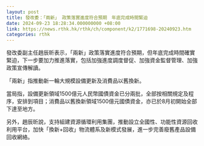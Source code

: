 ```yaml
---
layout: post
title: 發改委：「兩新」 政策落實進度符合預期　年底完成時間緊迫
date: 2024-09-23 18:28:34.000000000 +08:00
link: https://news.rthk.hk/rthk/ch/component/k2/1771698-20240923.htm
categories: rthk
---
```


發改委副主任趙辰昕表示，「兩新」政策落實進度符合預期，但年底完成時間確實緊迫，下一步要加力推進落實，包括加強進度調度督促、加強資金監督管理、加強政策宣傳解讀。

「兩新」指推動新一輪大規模設備更新及消費品以舊換新。

當局指，設備更新領域1500億元人民幣國債資金已分兩批，全部按相關規定及程序，安排到項目；消費品以舊換新領域1500億元國債資金，亦已於8月初開始全部下達至地方。

另外，趙辰昕說，支持組建資源循環利用集團，推動設立全國性、功能性資源回收利用平台，加快「換新+回收」物流體系及新模式發展，進一步完善廢舊產品設備回收網絡。
